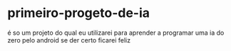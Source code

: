 # primeiro-progeto-de-ia
é so um projeto do qual eu utilizarei para aprender a programar uma ia do zero pelo android se der certo ficarei feliz
